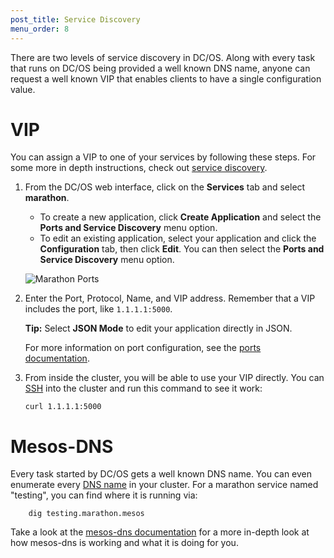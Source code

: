```yaml
---
post_title: Service Discovery
menu_order: 8
---
```


There are two levels of service discovery in DC/OS. Along with every task that runs on DC/OS being provided a well known DNS name, anyone can request a well known VIP that enables clients to have a single configuration value.

# VIP

You can assign a VIP to one of your services by following these steps. For some more in depth instructions, check out [service discovery][1].

1.  From the DC/OS web interface, click on the **Services** tab and select **marathon**.

    *   To create a new application, click **Create Application** and select the **Ports and Service Discovery** menu option.
    *   To edit an existing application, select your application and click the **Configuration** tab, then click **Edit**. You can then select the **Ports and Service Discovery** menu option.

    ![Marathon Ports](../img/ui-marathon-ports.gif)

2.  Enter the Port, Protocol, Name, and VIP address. Remember that a VIP includes the port, like `1.1.1.1:5000`.

    **Tip:** Select **JSON Mode** to edit your application directly in JSON.

    For more information on port configuration, see the [ports documentation][1].

3.  From inside the cluster, you will be able to use your VIP directly. You can [SSH][3] into the cluster and run this command to see it work:

        curl 1.1.1.1:5000

# Mesos-DNS

Every task started by DC/OS gets a well known DNS name. You can even enumerate every [DNS name][5] in your cluster. For a marathon service named "testing", you can find where it is running via:

        dig testing.marathon.mesos

Take a look at the [mesos-dns documentation][4] for a more in-depth look at how mesos-dns is working and what it is doing for you.

[1]: /docs/1.7/usage/service-discovery/
[2]: https://mesosphere.github.io/marathon/docs/ports.html
[3]: /docs/1.7/administration/sshcluster/
[4]: /docs/1.7/usage/service-discovery/mesos-dns/
[5]: /docs/1.7/usage/service-discovery/dns-naming/
